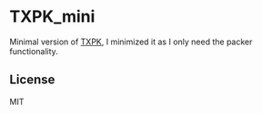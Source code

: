 # TXPK_mini

Minimal version of [TXPK](https://github.com/Seng3694/TXPK), I minimized it as I only need the packer functionality.

## License

MIT